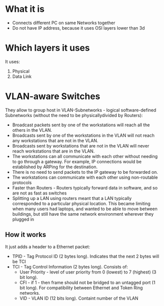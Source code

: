 #                  What it is

- Connects different PC on same Networks together
- Do not have IP address, because it uses OSI layers lower than 3d








#                  Which layers it uses

It uses:
1. Physical
2. Data Link









#                  VLAN-aware Switches

They allow to group host in VLAN-Subnetworks - logical software-defined Subnetworks (without the need to be physicallydivided by Routers):
- Broadcast packets sent by one of the workstations will reach all the others in the VLAN.
- Broadcasts sent by one of the workstations in the VLAN will not reach any workstations that are not in the VLAN.
- Broadcasts sent by workstations that are not in the VLAN will never reach workstations that are in the VLAN.
- The workstations can all communicate with each other without needing to go through a gateway. For example, IP connections would be established by ARPing for the destination.
- There is no need to send packets to the IP gateway to be forwarded on.
- The workstations can communicate with each other using non-routable protocols
- Faster than Routers - Routers typically forward data in software, and so are not as fast as switches
- Splitting up a LAN using routers meant that a LAN typically corresponded to a particular physical location. This became limiting when many users had laptops, and wanted to be able to move between buildings, but still have the same network environment wherever they plugged in

##                 How it works

It just adds a header to a Ethernet packet:
- TPID - Tag Protocol ID (2 bytes long). Indicates that the next 2 bytes will be TCI
- TCI  - Tag Control Information (2 bytes long). Consists of:
    - User Priority - level of user priority from 0 (lowest) to 7 (highest) (3 bit long).
    - CFI - if 1 - then frame should not be bridged to an untagged port (1 bit long). For compatibility between Ethernet and Token Ring networks.
    - VID - VLAN ID (12 bits long). Containt number of the VLAN